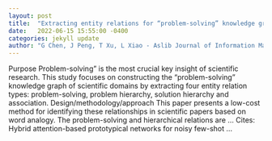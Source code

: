 ```yaml
---
layout: post
title:  "Extracting entity relations for “problem-solving” knowledge graph of scientific domains using word analogy"
date:   2022-06-15 15:55:00 -0400
categories: jekyll update
author: "G Chen, J Peng, T Xu, L Xiao - Aslib Journal of Information Management, 2022"
---
```

Purpose Problem-solving” is the most crucial key insight of scientific research. This study focuses on constructing the “problem-solving” knowledge graph of scientific domains by extracting four entity relation types: problem-solving, problem hierarchy, solution hierarchy and association. Design/methodology/approach This paper presents a low-cost method for identifying these relationships in scientific papers based on word analogy. The problem-solving and hierarchical relations are …
Cites: ‪Hybrid attention-based prototypical networks for noisy few-shot …‬  